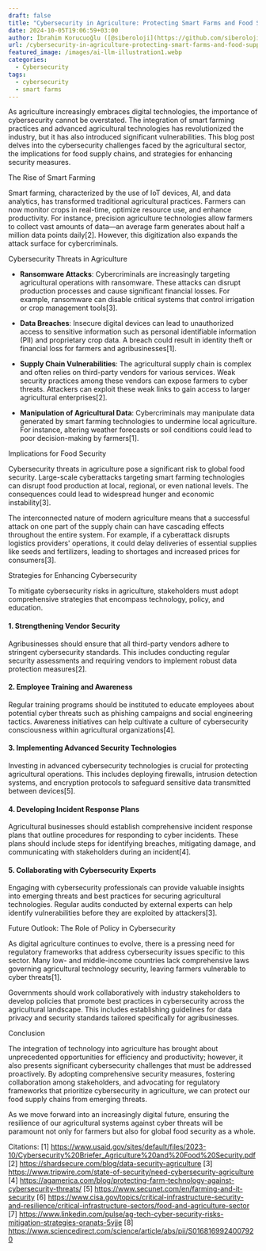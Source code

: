 ```yaml
---
draft: false
title: "Cybersecurity in Agriculture: Protecting Smart Farms and Food Supply Chains"
date: 2024-10-05T19:06:59+03:00
author: İbrahim Korucuoğlu ([@siberoloji](https://github.com/siberoloji))
url: /cybersecurity-in-agriculture-protecting-smart-farms-and-food-supply-chains/
featured_image: /images/ai-llm-illustration1.webp
categories:
  - Cybersecurity
tags:
  - cybersecurity
  - smart farms
---
```



As agriculture increasingly embraces digital technologies, the importance of cybersecurity cannot be overstated. The integration of smart farming practices and advanced agricultural technologies has revolutionized the industry, but it has also introduced significant vulnerabilities. This blog post delves into the cybersecurity challenges faced by the agricultural sector, the implications for food supply chains, and strategies for enhancing security measures.



The Rise of Smart Farming



Smart farming, characterized by the use of IoT devices, AI, and data analytics, has transformed traditional agricultural practices. Farmers can now monitor crops in real-time, optimize resource use, and enhance productivity. For instance, precision agriculture technologies allow farmers to collect vast amounts of data—an average farm generates about half a million data points daily[2]. However, this digitization also expands the attack surface for cybercriminals.



Cybersecurity Threats in Agriculture


* **Ransomware Attacks**: Cybercriminals are increasingly targeting agricultural operations with ransomware. These attacks can disrupt production processes and cause significant financial losses. For example, ransomware can disable critical systems that control irrigation or crop management tools[3].

* **Data Breaches**: Insecure digital devices can lead to unauthorized access to sensitive information such as personal identifiable information (PII) and proprietary crop data. A breach could result in identity theft or financial loss for farmers and agribusinesses[1].

* **Supply Chain Vulnerabilities**: The agricultural supply chain is complex and often relies on third-party vendors for various services. Weak security practices among these vendors can expose farmers to cyber threats. Attackers can exploit these weak links to gain access to larger agricultural enterprises[2].

* **Manipulation of Agricultural Data**: Cybercriminals may manipulate data generated by smart farming technologies to undermine local agriculture. For instance, altering weather forecasts or soil conditions could lead to poor decision-making by farmers[1].




Implications for Food Security



Cybersecurity threats in agriculture pose a significant risk to global food security. Large-scale cyberattacks targeting smart farming technologies can disrupt food production at local, regional, or even national levels. The consequences could lead to widespread hunger and economic instability[3].



The interconnected nature of modern agriculture means that a successful attack on one part of the supply chain can have cascading effects throughout the entire system. For example, if a cyberattack disrupts logistics providers' operations, it could delay deliveries of essential supplies like seeds and fertilizers, leading to shortages and increased prices for consumers[3].



Strategies for Enhancing Cybersecurity



To mitigate cybersecurity risks in agriculture, stakeholders must adopt comprehensive strategies that encompass technology, policy, and education.


#### 1. Strengthening Vendor Security



Agribusinesses should ensure that all third-party vendors adhere to stringent cybersecurity standards. This includes conducting regular security assessments and requiring vendors to implement robust data protection measures[2].


#### 2. Employee Training and Awareness



Regular training programs should be instituted to educate employees about potential cyber threats such as phishing campaigns and social engineering tactics. Awareness initiatives can help cultivate a culture of cybersecurity consciousness within agricultural organizations[4].


#### 3. Implementing Advanced Security Technologies



Investing in advanced cybersecurity technologies is crucial for protecting agricultural operations. This includes deploying firewalls, intrusion detection systems, and encryption protocols to safeguard sensitive data transmitted between devices[5].


#### 4. Developing Incident Response Plans



Agricultural businesses should establish comprehensive incident response plans that outline procedures for responding to cyber incidents. These plans should include steps for identifying breaches, mitigating damage, and communicating with stakeholders during an incident[4].


#### 5. Collaborating with Cybersecurity Experts



Engaging with cybersecurity professionals can provide valuable insights into emerging threats and best practices for securing agricultural technologies. Regular audits conducted by external experts can help identify vulnerabilities before they are exploited by attackers[3].



Future Outlook: The Role of Policy in Cybersecurity



As digital agriculture continues to evolve, there is a pressing need for regulatory frameworks that address cybersecurity issues specific to this sector. Many low- and middle-income countries lack comprehensive laws governing agricultural technology security, leaving farmers vulnerable to cyber threats[1].



Governments should work collaboratively with industry stakeholders to develop policies that promote best practices in cybersecurity across the agricultural landscape. This includes establishing guidelines for data privacy and security standards tailored specifically for agribusinesses.



Conclusion



The integration of technology into agriculture has brought about unprecedented opportunities for efficiency and productivity; however, it also presents significant cybersecurity challenges that must be addressed proactively. By adopting comprehensive security measures, fostering collaboration among stakeholders, and advocating for regulatory frameworks that prioritize cybersecurity in agriculture, we can protect our food supply chains from emerging threats.



As we move forward into an increasingly digital future, ensuring the resilience of our agricultural systems against cyber threats will be paramount not only for farmers but also for global food security as a whole.



Citations: [1] https://www.usaid.gov/sites/default/files/2023-10/Cybersecurity%20Briefer_Agriculture%20and%20Food%20Security.pdf [2] https://shardsecure.com/blog/data-security-agriculture [3] https://www.tripwire.com/state-of-security/need-cybersecurity-agriculture [4] https://agamerica.com/blog/protecting-farm-technology-against-cybersecurity-threats/ [5] https://www.secunet.com/en/farming-and-it-security [6] https://www.cisa.gov/topics/critical-infrastructure-security-and-resilience/critical-infrastructure-sectors/food-and-agriculture-sector [7] https://www.linkedin.com/pulse/ag-tech-cyber-security-risks-mitigation-strategies-oranats-5vjje [8] https://www.sciencedirect.com/science/article/abs/pii/S0168169924007920
